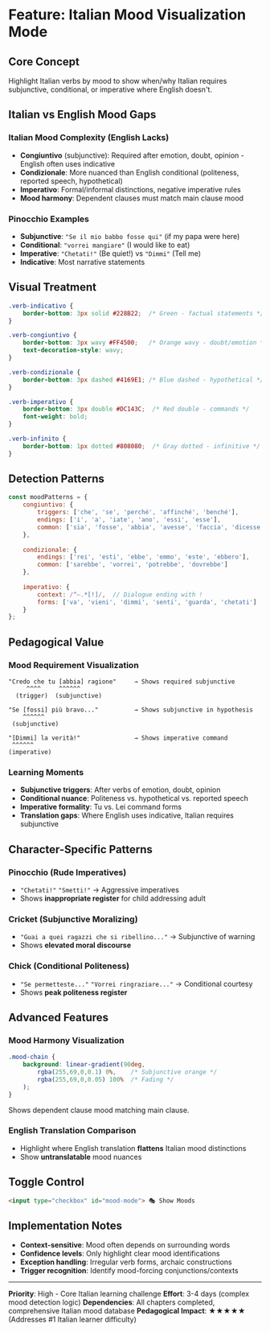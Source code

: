 # Feature: Italian Mood Visualization Mode

## Core Concept
Highlight Italian verbs by mood to show when/why Italian requires subjunctive, conditional, or imperative where English doesn't.

## Italian vs English Mood Gaps

### Italian Mood Complexity (English Lacks)
- **Congiuntivo** (subjunctive): Required after emotion, doubt, opinion - English often uses indicative
- **Condizionale**: More nuanced than English conditional (politeness, reported speech, hypothetical)
- **Imperativo**: Formal/informal distinctions, negative imperative rules
- **Mood harmony**: Dependent clauses must match main clause mood

### Pinocchio Examples
- **Subjunctive**: `"Se il mio babbo fosse qui"` (if my papa were here)
- **Conditional**: `"vorrei mangiare"` (I would like to eat) 
- **Imperative**: `"Chetati!"` (Be quiet!) vs `"Dimmi"` (Tell me)
- **Indicative**: Most narrative statements

## Visual Treatment
```css
.verb-indicativo {
    border-bottom: 3px solid #228B22;  /* Green - factual statements */
}

.verb-congiuntivo {
    border-bottom: 3px wavy #FF4500;   /* Orange wavy - doubt/emotion */
    text-decoration-style: wavy;
}

.verb-condizionale {
    border-bottom: 3px dashed #4169E1; /* Blue dashed - hypothetical */
}

.verb-imperativo {
    border-bottom: 3px double #DC143C;  /* Red double - commands */
    font-weight: bold;
}

.verb-infinito {
    border-bottom: 1px dotted #808080;  /* Gray dotted - infinitive */
}
```

## Detection Patterns
```javascript
const moodPatterns = {
    congiuntivo: {
        triggers: ['che', 'se', 'perché', 'affinché', 'benché'],
        endings: ['i', 'a', 'iate', 'ano', 'essi', 'esse'],
        common: ['sia', 'fosse', 'abbia', 'avesse', 'faccia', 'dicesse']
    },
    
    condizionale: {
        endings: ['rei', 'esti', 'ebbe', 'emmo', 'este', 'ebbero'],
        common: ['sarebbe', 'vorrei', 'potrebbe', 'dovrebbe']
    },
    
    imperativo: {
        context: /^—.*[!]/,  // Dialogue ending with !
        forms: ['va', 'vieni', 'dimmi', 'senti', 'guarda', 'chetati']
    }
};
```

## Pedagogical Value

### Mood Requirement Visualization
```
"Credo che tu [abbia] ragione"     → Shows required subjunctive
     ^^^^     ^^^^^^
  (trigger)  (subjunctive)

"Se [fossi] più bravo..."          → Shows subjunctive in hypothesis  
    ^^^^^^
 (subjunctive)

"[Dimmi] la verità!"               → Shows imperative command
 ^^^^^^
(imperative)
```

### Learning Moments
- **Subjunctive triggers**: After verbs of emotion, doubt, opinion
- **Conditional nuance**: Politeness vs. hypothetical vs. reported speech  
- **Imperative formality**: Tu vs. Lei command forms
- **Translation gaps**: Where English uses indicative, Italian requires subjunctive

## Character-Specific Patterns

### Pinocchio (Rude Imperatives)
- `"Chetati!"` `"Smetti!"` → Aggressive imperatives
- Shows **inappropriate register** for child addressing adult

### Cricket (Subjunctive Moralizing)  
- `"Guai a quei ragazzi che si ribellino..."` → Subjunctive of warning
- Shows **elevated moral discourse**

### Chick (Conditional Politeness)
- `"Se permetteste..."` `"Vorrei ringraziare..."` → Conditional courtesy
- Shows **peak politeness register**

## Advanced Features

### Mood Harmony Visualization
```css
.mood-chain {
    background: linear-gradient(90deg, 
        rgba(255,69,0,0.1) 0%,    /* Subjunctive orange */  
        rgba(255,69,0,0.05) 100%  /* Fading */
    );
}
```
Shows dependent clause mood matching main clause.

### English Translation Comparison
- Highlight where English translation **flattens** Italian mood distinctions
- Show **untranslatable** mood nuances

## Toggle Control
```html
<input type="checkbox" id="mood-mode"> 🎭 Show Moods
```

## Implementation Notes
- **Context-sensitive**: Mood often depends on surrounding words
- **Confidence levels**: Only highlight clear mood identifications
- **Exception handling**: Irregular verb forms, archaic constructions
- **Trigger recognition**: Identify mood-forcing conjunctions/contexts

---
**Priority**: High - Core Italian learning challenge
**Effort**: 3-4 days (complex mood detection logic)
**Dependencies**: All chapters completed, comprehensive Italian mood database
**Pedagogical Impact**: ★★★★★ (Addresses #1 Italian learner difficulty)